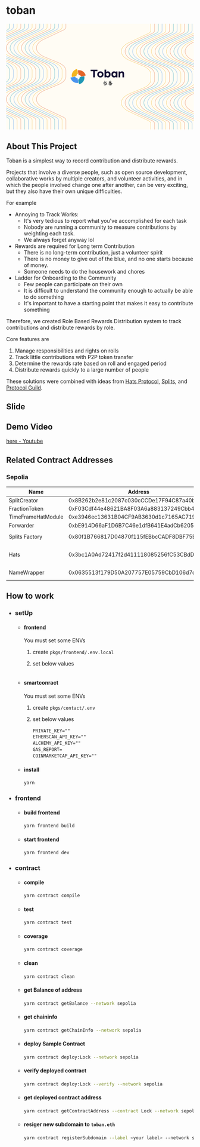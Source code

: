 # toban

![](./docs/img/header.png)

## About This Project

Toban is a simplest way to record contribution and distribute rewards.

Projects that involve a diverse people, such as open source development, collaborative works by multiple creators, and volunteer activities, and in which the people involved change one after another, can be very exciting, but they also have their own unique difficulties.

For example

- Annoying to Track Works:
  - It's very tedious to report what you've accomplished for each task
  - Nobody are running a community to measure contributions by weighting each task.
  - We always forget anyway lol
- Rewards are required for Long term Contribution
  - There is no long-term contribution, just a volunteer spirit
  - There is no money to give out of the blue, and no one starts because of money.
  - Someone needs to do the housework and chores
- Ladder for Onboarding to the Community
  - Few people can participate on their own
  - It is difficult to understand the community enough to actually be able to do something
  - It's important to have a starting point that makes it easy to contribute something

Therefore, we created Role Based Rewards Distribution system to track contributions and distribute rewards by role.

Core features are

1. Manage responsibilities and rights on rolls
2. Track little contributions with P2P token transfer
3. Determine the rewards rate based on roll and engaged period
4. Distribute rewards quickly to a large number of people

These solutions were combined with ideas from [Hats Protocol](https://www.hatsprotocol.xyz/), [Splits](https://splits.org), and [Protocol Guild](https://protocol-guild.readthedocs.io/en/latest/).

## Slide

## Demo Video

[here - Youtube](https://www.youtube.com/watch?v=jFjxNSHiCBI)

## Related Contract Addresses

### Sepolia

| Name               | Address                                    | Memo               |
| ------------------ | ------------------------------------------ | ------------------ |
| SplitCreator       | 0x8B262b2e81c2087c030cCCDe17F94C87a40bE75D |                    |
| FractionToken      | 0xF03Cdf44e48621BA8F03A6a883137249Cbb4D544 |                    |
| TimeFrameHatModule | 0xe3946ec13631B04CF9AB3630d1c7165AC719de13 |                    |
| Forwarder          | 0xbE914D66aF1D6B7C46e1dfB641E4adCb6205cFc2 |                    |
| Splits Factory     | 0x80f1B766817D04870f115fEBbcCADF8DBF75E017 | From Splits        |
| Hats               | 0x3bc1A0Ad72417f2d411118085256fC53CBdDd137 | From Hats Protocol |
| NameWrapper        | 0x0635513f179D50A207757E05759CbD106d7dFcE8 | From ENS           |

## How to work

- ### **setUp**

  - #### **frontend**

    You must set some ENVs

    1. create `pkgs/frontend/.env.local`

    2. set below values

       ```txt

       ```

  - #### **smartconract**

    You must set some ENVs

    1. create `pkgs/contact/.env`

    2. set below values

       ```txt
       PRIVATE_KEY=""
       ETHERSCAN_API_KEY=""
       ALCHEMY_API_KEY=""
       GAS_REPORT=
       COINMARKETCAP_API_KEY=""
       ```

  - #### **install**

    ```bash
    yarn
    ```

- ### frontend

  - #### **build frontend**

    ```bash
    yarn frontend build
    ```

  - #### **start frontend**

    ```bash
    yarn frontend dev
    ```

- ### contract

  - #### **compile**

    ```bash
    yarn contract compile
    ```

  - #### **test**

    ```bash
    yarn contract test
    ```

  - #### **coverage**

    ```bash
    yarn contract coverage
    ```

  - #### **clean**

    ```bash
    yarn contract clean
    ```

  - #### **get Balance of address**

    ```bash
    yarn contract getBalance --network sepolia
    ```

  - #### **get chaininfo**

    ```bash
    yarn contract getChainInfo --network sepolia
    ```

  - #### **deploy Sample Contract**

    ```bash
    yarn contract deploy:Lock --network sepolia
    ```

  - #### **verify deployed contract**

    ```bash
    yarn contract deploy:Lock --verify --network sepolia
    ```

  - #### **get deployed contract address**

    ```bash
    yarn contract getContractAddress --contract Lock --network sepolia
    ```

  - #### **resiger new subdomain to `toban.eth`**

    ```bash
    yarn contract registerSubdomain --label <your label> --network sepolia
    ```
